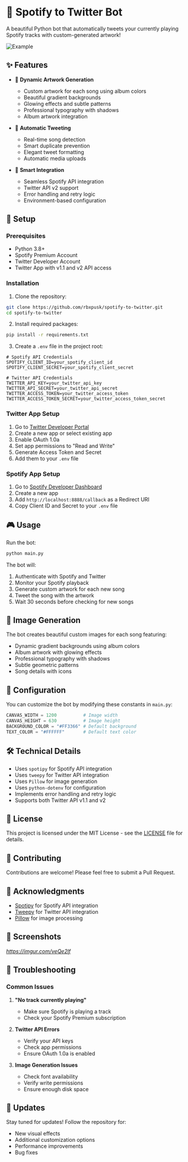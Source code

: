 # 🎵 Spotify to Twitter Bot

A beautiful Python bot that automatically tweets your currently playing Spotify tracks with custom-generated artwork! 

![Example](https://imgur.com/veQe2lf) 

## ✨ Features

- 🎨 **Dynamic Artwork Generation**
  - Custom artwork for each song using album colors
  - Beautiful gradient backgrounds
  - Glowing effects and subtle patterns
  - Professional typography with shadows
  - Album artwork integration

- 🤖 **Automatic Tweeting**
  - Real-time song detection
  - Smart duplicate prevention
  - Elegant tweet formatting
  - Automatic media uploads

- 🎯 **Smart Integration**
  - Seamless Spotify API integration
  - Twitter API v2 support
  - Error handling and retry logic
  - Environment-based configuration

## 🚀 Setup

### Prerequisites

- Python 3.8+
- Spotify Premium Account
- Twitter Developer Account
- Twitter App with v1.1 and v2 API access

### Installation

1. Clone the repository:
```bash
git clone https://github.com/rbxpusk/spotify-to-twitter.git
cd spotify-to-twitter
```

2. Install required packages:
```bash
pip install -r requirements.txt
```

3. Create a `.env` file in the project root:
```env
# Spotify API Credentials
SPOTIFY_CLIENT_ID=your_spotify_client_id
SPOTIFY_CLIENT_SECRET=your_spotify_client_secret

# Twitter API Credentials
TWITTER_API_KEY=your_twitter_api_key
TWITTER_API_SECRET=your_twitter_api_secret
TWITTER_ACCESS_TOKEN=your_twitter_access_token
TWITTER_ACCESS_TOKEN_SECRET=your_twitter_access_token_secret
```

### Twitter App Setup

1. Go to [Twitter Developer Portal](https://developer.twitter.com/en/portal/dashboard)
2. Create a new app or select existing app
3. Enable OAuth 1.0a
4. Set app permissions to "Read and Write"
5. Generate Access Token and Secret
6. Add them to your `.env` file

### Spotify App Setup

1. Go to [Spotify Developer Dashboard](https://developer.spotify.com/dashboard)
2. Create a new app
3. Add `http://localhost:8888/callback` as a Redirect URI
4. Copy Client ID and Secret to your `.env` file

## 🎮 Usage

Run the bot:
```bash
python main.py
```

The bot will:
1. Authenticate with Spotify and Twitter
2. Monitor your Spotify playback
3. Generate custom artwork for each new song
4. Tweet the song with the artwork
5. Wait 30 seconds before checking for new songs

## 🎨 Image Generation

The bot creates beautiful custom images for each song featuring:
- Dynamic gradient backgrounds using album colors
- Album artwork with glowing effects
- Professional typography with shadows
- Subtle geometric patterns
- Song details with icons

## 📝 Configuration

You can customize the bot by modifying these constants in `main.py`:

```python
CANVAS_WIDTH = 1200          # Image width
CANVAS_HEIGHT = 630          # Image height
BACKGROUND_COLOR = "#FF3366" # Default background
TEXT_COLOR = "#FFFFFF"       # Default text color
```

## 🛠️ Technical Details

- Uses `spotipy` for Spotify API integration
- Uses `tweepy` for Twitter API integration
- Uses `Pillow` for image generation
- Uses `python-dotenv` for configuration
- Implements error handling and retry logic
- Supports both Twitter API v1.1 and v2

## 📄 License

This project is licensed under the MIT License - see the [LICENSE](LICENSE) file for details.

## 🤝 Contributing

Contributions are welcome! Please feel free to submit a Pull Request.

## 🙏 Acknowledgments

- [Spotipy](https://spotipy.readthedocs.io/) for Spotify API integration
- [Tweepy](https://www.tweepy.org/) for Twitter API integration
- [Pillow](https://python-pillow.org/) for image processing

## 📸 Screenshots

*https://imgur.com/veQe2lf*

## 🐛 Troubleshooting

### Common Issues

1. **"No track currently playing"**
   - Make sure Spotify is playing a track
   - Check your Spotify Premium subscription

2. **Twitter API Errors**
   - Verify your API keys
   - Check app permissions
   - Ensure OAuth 1.0a is enabled

3. **Image Generation Issues**
   - Check font availability
   - Verify write permissions
   - Ensure enough disk space

## 🔄 Updates

Stay tuned for updates! Follow the repository for:
- New visual effects
- Additional customization options
- Performance improvements
- Bug fixes 